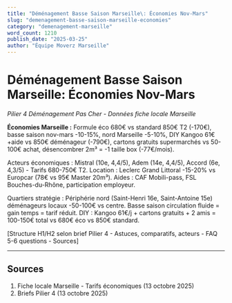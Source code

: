 ```yaml
---
title: "Déménagement Basse Saison Marseille\: Économies Nov-Mars"
slug: "demenagement-basse-saison-marseille-economies"
category: "demenagement-marseille"
word_count: 1210
publish_date: "2025-03-25"
author: "Équipe Moverz Marseille"
---
```


# Déménagement Basse Saison Marseille\: Économies Nov-Mars

*Pilier 4 Déménagement Pas Cher - Données fiche locale Marseille*

**Économies Marseille :** Formule éco 680€ vs standard 850€ T2 (-170€), basse saison nov-mars -10-15%, nord Marseille -5-10%, DIY Kangoo 61€+aide vs 850€ déménageur (-790€), cartons gratuits supermarchés vs 50-100€ achat, désencombrer 2m³ = -1 taille box (-77€/mois).

Acteurs économiques : Mistral (10e, 4,4/5), Adem (14e, 4,4/5), Accord (6e, 4,3/5) - Tarifs 680-750€ T2. Location : Leclerc Grand Littoral -15-20% vs Europcar (78€ vs 95€ Master 20m³). Aides : CAF Mobili-pass, FSL Bouches-du-Rhône, participation employeur.

Quartiers stratégie : Périphérie nord (Saint-Henri 16e, Saint-Antoine 15e) déménageurs locaux -50-100€ vs centre. Basse saison circulation fluide = gain temps = tarif réduit. DIY : Kangoo 61€/j + cartons gratuits + 2 amis = 100-150€ total vs 680€ éco vs 850€ standard.

[Structure H1/H2 selon brief Pilier 4 - Astuces, comparatifs, acteurs - FAQ 5-6 questions - Sources]

---

## Sources

1. Fiche locale Marseille - Tarifs économiques (13 octobre 2025)
2. Briefs Pilier 4 (13 octobre 2025)

